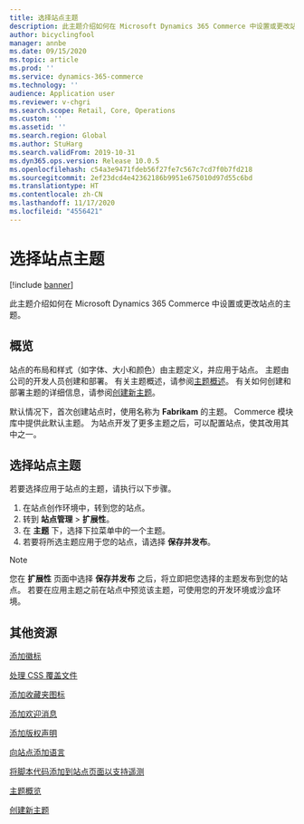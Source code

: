 ```yaml
---
title: 选择站点主题
description: 此主题介绍如何在 Microsoft Dynamics 365 Commerce 中设置或更改站点的主题。
author: bicyclingfool
manager: annbe
ms.date: 09/15/2020
ms.topic: article
ms.prod: ''
ms.service: dynamics-365-commerce
ms.technology: ''
audience: Application user
ms.reviewer: v-chgri
ms.search.scope: Retail, Core, Operations
ms.custom: ''
ms.assetid: ''
ms.search.region: Global
ms.author: StuHarg
ms.search.validFrom: 2019-10-31
ms.dyn365.ops.version: Release 10.0.5
ms.openlocfilehash: c54a3e9471fdeb56f27fe7c567c7cd7f0b7fd218
ms.sourcegitcommit: 2ef23dcd4e42362186b9951e675010d97d55c6bd
ms.translationtype: HT
ms.contentlocale: zh-CN
ms.lasthandoff: 11/17/2020
ms.locfileid: "4556421"
---
```

# <a name="select-a-site-theme"></a>选择站点主题

[!include [banner](includes/banner.md)]

此主题介绍如何在 Microsoft Dynamics 365 Commerce 中设置或更改站点的主题。

## <a name="overview"></a>概览

站点的布局和样式（如字体、大小和颜色）由主题定义，并应用于站点。 主题由公司的开发人员创建和部署。 有关主题概述，请参阅[主题概述](e-commerce-extensibility/theming.md)。 有关如何创建和部署主题的详细信息，请参阅[创建新主题](e-commerce-extensibility/create-theme.md)。

默认情况下，首次创建站点时，使用名称为 **Fabrikam** 的主题。 Commerce 模块库中提供此默认主题。 为站点开发了更多主题之后，可以配置站点，使其改用其中之一。

## <a name="select-the-site-theme"></a>选择站点主题

若要选择应用于站点的主题，请执行以下步骤。

1. 在站点创作环境中，转到您的站点。
1. 转到 **站点管理** \> **扩展性**。
1. 在 **主题** 下，选择下拉菜单中的一个主题。
1. 若要将所选主题应用于您的站点，请选择 **保存并发布**。

> [!NOTE]
> 您在 **扩展性** 页面中选择 **保存并发布** 之后，将立即把您选择的主题发布到您的站点。 若要在应用主题之前在站点中预览该主题，可使用您的开发环境或沙盒环境。

## <a name="additional-resources"></a>其他资源

[添加徽标](add-logo.md)

[处理 CSS 覆盖文件](css-override-files.md)

[添加收藏夹图标](add-favicon.md)

[添加欢迎消息](add-welcome-message.md)

[添加版权声明](add-copyright-notice.md)

[向站点添加语言](add-languages-to-site.md)

[将脚本代码添加到站点页面以支持遥测](add-telemetry.md)

[主题概览](e-commerce-extensibility/theming.md)

[创建新主题](e-commerce-extensibility/create-theme.md)

